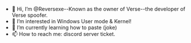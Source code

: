 - 👋 Hi, I’m @Reversexe--Known as the owner of Verse--the developer of Verse spoofer.
- 👀 I’m interested in Windows User mode & Kernel!
- 🌱 I’m currently learning how to paste (joke)
- 📫 How to reach me: discord server ticket.

<!---
Reversexe/Reversexe is a ✨ special ✨ repository because its `README.md` (this file) appears on your GitHub profile.
You can click the Preview link to take a look at your changes.
--->
